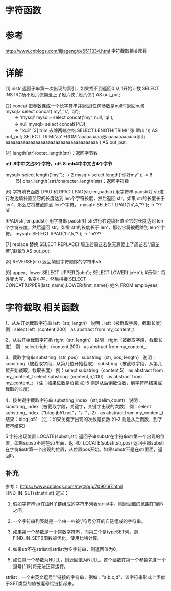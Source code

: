 # 字符函数

# 参考
http://www.cnblogs.com/lijiageng/p/6511334.html 字符截取相关函数

# 详解

[1] instr 返回子串第一次出现的索引，如果找不到返回0
从 1开始计数
SELECT INSTR('杨不殷六侠悔爱上了殷六侠','殷八侠') AS out_put;

[2] concat 把参数连成一个长字符串并返回(任何参数是null时返回null)  
    mysql> select concat('my', 's', 'ql');  
    　　-> 'mysql' 
    mysql> select concat('my', null, 'ql');  
    　　-> null 
    mysql> select concat(14.3);  
    　　-> '14.3' 
[3]  trim 去除两端空格
SELECT LENGTH(TRIM('    张  翠山    ')) AS out_put;
SELECT TRIM('aa' FROM 'aaaaaaaaa张aaaaaaaaaaaa翠山aaaaaaaaaaaaaaaaaaaaaaaaaaaaaaaaaaaaa')  AS out_put;

[4] length(str)/octet_length(str)：返回字节数

**utf-8中中文占3个字符，utf-8-mb4中中文占4个字节**

mysql> select length('my'');    -> 2
mysql> select length('你好my'');    -> 8     　　
[5] char_length(str)/character_length(str)：返回字符数

[6] 字符填充函数 LPAD 和 RPAD
LPAD(str,len,padstr)
用字符串 padstr对 str进行左边填补直至它的长度达到 len个字符长度，然后返回 str。如果 str的长度长于 len'，那么它将被截除到 len个字符。
mysql> SELECT LPAD('hi',4,'??'); -> '??hi'

RPAD(str,len,padstr)
用字符串 padstr对 str进行右边填补直至它的长度达到 len个字符长度，然后返回 str。如果 str的长度长于 len'，那么它将被截除到 len个字符。
mysql> SELECT RPAD('hi',5,'?'); -> 'hi???'

[7] replace 替换
SELECT REPLACE('周芷若周芷若张无忌爱上了周芷若','周芷若','赵敏') AS out_put;

[8] REVERSE(str) 
返回颠倒字符顺序的字符串str

[9] upper、lower
SELECT UPPER('john');
SELECT LOWER('joHn');
#示例：将姓变大写，名变小写，然后拼接
SELECT CONCAT(UPPER(last_name),LOWER(first_name))  姓名 FROM employees;

# **字符截取 相关函数**

1、从左开始截取字符串 
left（str, length） 
说明：left（被截取字段，截取长度） 
例：select left（content,200） as abstract from my_content_t 

2、从右开始截取字符串 
right（str, length） 
说明：right（被截取字段，截取长度） 
例：select right（content,200） as abstract from my_content_t 

3、截取字符串 
substring（str, pos） 
substring（str, pos, length） 
说明：substring（被截取字段，从第几位开始截取） 
substring（被截取字段，从第几位开始截取，截取长度） 
例：select substring（content,5） as abstract from my_content_t 
select substring（content,5,200） as abstract from my_content_t 
（注：如果位数是负数 如-5 则是从后倒数位数，到字符串结束或截取的长度） 

4、按关键字截取字符串 
substring_index（str,delim,count） 
说明：substring_index（被截取字段，关键字，关键字出现的次数） 
例：select substring_index（"blog.jb51.net"，"。"，2） as abstract from my_content_t 
结果：blog.jb51 
（注：如果关键字出现的次数是负数 如-2 则是从后倒数，到字符串结束） 

5 字符出现位置
LOCATE(substr,str)  返回子串substr在字符串str第一个出现的位置，如果substr不是在str里面，返回0. 
LOCATE(substr,str,pos)  返回子串substr在字符串str第一个出现的位置，从位置pos开始。如果substr不是在str里面，返回0。

## 补充
参考： https://www.cnblogs.com/mytzq/p/7090197.html
FIND_IN_SET(str,strlist)
定义：

1. 假如字符串str在由N子链组成的字符串列表strlist中，则返回值的范围在1到N之间。

2. 一个字符串列表就是一个由一些被‘,’符号分开的自链组成的字符串。

3. 如果第一个参数是一个常数字符串，而第二个是typeSET列，则FIND_IN_SET()函数被优化，使用比特计算。

4. 如果str不在strlist或strlist为空字符串，则返回值为0。

5. 如任意一个参数为NULL，则返回值为NULL。这个函数在第一个参数包含一个逗号(‘,’)时将无法正常运行。

strlist：一个由英文逗号“,”链接的字符串，例如："a,b,c,d"，该字符串形式上类似于SET类型的值被逗号给链接起来。





































































